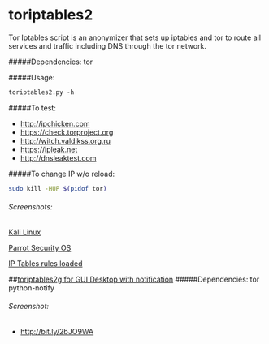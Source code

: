 # toriptables2
Tor Iptables script is an anonymizer that sets up iptables and tor to route all services and traffic including DNS through the tor network.

#####Dependencies:
tor

#####Usage:
```python
toriptables2.py -h
```
#####To test:
* http://ipchicken.com
* https://check.torproject.org
* http://witch.valdikss.org.ru
* https://ipleak.net
* http://dnsleaktest.com


#####To change IP w/o reload:
```bash
sudo kill -HUP $(pidof tor)
```
###### Screenshots:
[Kali Linux](http://bit.ly/1otCXOn)

[Parrot Security OS](http://bit.ly/2b6IjNP)

[IP Tables rules loaded](http://bit.ly/1NjmDLn)


##[toriptables2g for GUI Desktop with notification](https://bitbucket.org/ruped24/toriptables2g/src)
#####Dependencies:
tor python-notify

###### Screenshot:
* http://bit.ly/2bJO9WA
